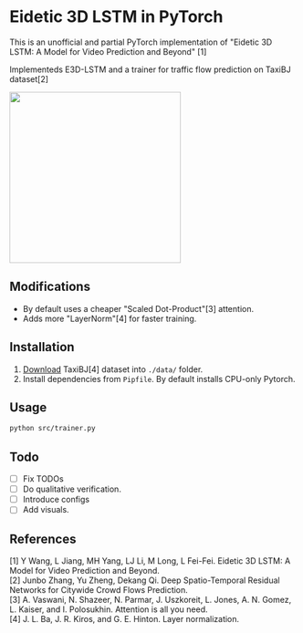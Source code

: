 # Eidetic 3D LSTM in PyTorch

This is an unofficial and partial PyTorch implementation of "Eidetic 3D LSTM: A Model for Video Prediction and Beyond" [1]

Implementeds E3D-LSTM and a trainer for traffic flow prediction on TaxiBJ dataset[2]

<img src="./taxibj" width="300" />

## Modifications
* By default uses a cheaper "Scaled Dot-Product"[3] attention.
* Adds more "LayerNorm"[4] for faster training.

## Installation

1. [Download](https://github.com/lucktroy/DeepST/tree/master/data/TaxiBJ) TaxiBJ[4] dataset into `./data/` folder.
2. Install dependencies from `Pipfile`. By default installs CPU-only Pytorch.

## Usage

```bash
python src/trainer.py
```

## Todo
* [ ] Fix TODOs
* [ ] Do qualitative verification.
* [ ] Introduce configs
* [ ] Add visuals. 

## References
[1] Y Wang, L Jiang, MH Yang, LJ Li, M Long, L Fei-Fei. Eidetic 3D LSTM: A Model for Video Prediction and Beyond.  
[2] Junbo Zhang, Yu Zheng, Dekang Qi. Deep Spatio-Temporal Residual Networks for Citywide Crowd Flows Prediction.  
[3] A. Vaswani, N. Shazeer, N. Parmar, J. Uszkoreit, L. Jones, A. N. Gomez, L. Kaiser, and I. Polosukhin. Attention is all you need.  
[4] J. L. Ba, J. R. Kiros, and G. E. Hinton. Layer normalization.  

